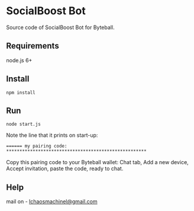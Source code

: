 # SocialBoost Bot

Source code of SocialBoost Bot for Byteball.

## Requirements

node.js 6+

## Install
```
npm install
```
## Run
```
node start.js
```
Note the line that it prints on start-up:
```
====== my pairing code: *****************************************************
```
Copy this pairing code to your Byteball wallet: Chat tab, Add a new device, Accept invitation, paste the code, ready to chat.

## Help

mail on - lchaosmachinel@gmail.com

